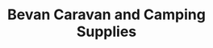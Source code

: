 ---
title: "Bevan Caravan and Camping Supplies"
url: /llangefni/bevan-caravan-and-camping-supplies/
shop: outdoor
---